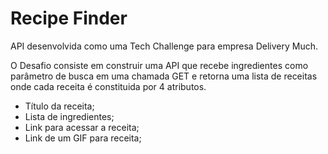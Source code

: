 # Recipe Finder

API desenvolvida como uma Tech Challenge para empresa Delivery Much.

O Desafio consiste em construir uma API que recebe ingredientes como parâmetro de busca em uma chamada GET e retorna uma lista de receitas onde cada receita é constituida por 4 atributos.

  - Título da receita;
  - Lista de ingredientes;
  - Link para acessar a receita;
  - Link de um GIF para receita;
